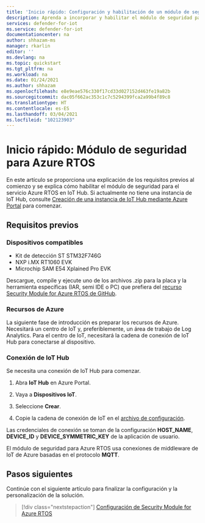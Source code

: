 ```yaml
---
title: 'Inicio rápido: Configuración y habilitación de un módulo de seguridad para Azure RTOS'
description: Aprenda a incorporar y habilitar el módulo de seguridad para el servicio Azure RTOS en Azure IoT Hub.
services: defender-for-iot
ms.service: defender-for-iot
documentationcenter: na
author: shhazam-ms
manager: rkarlin
editor: ''
ms.devlang: na
ms.topic: quickstart
ms.tgt_pltfrm: na
ms.workload: na
ms.date: 01/24/2021
ms.author: shhazam
ms.openlocfilehash: e8e9eae576c330f17cd33d027152d463fe19a82b
ms.sourcegitcommit: dac05f662ac353c1c7c5294399fca2a99b4f89c8
ms.translationtype: HT
ms.contentlocale: es-ES
ms.lasthandoff: 03/04/2021
ms.locfileid: "102123903"
---
```

# <a name="quickstart-security-module-for-azure-rtos"></a>Inicio rápido: Módulo de seguridad para Azure RTOS 

En este artículo se proporciona una explicación de los requisitos previos al comienzo y se explica cómo habilitar el módulo de seguridad para el servicio Azure RTOS en IoT Hub. Si actualmente no tiene una instancia de IoT Hub, consulte [Creación de una instancia de IoT Hub mediante Azure Portal](../iot-hub/iot-hub-create-through-portal.md) para comenzar.

## <a name="prerequisites"></a>Requisitos previos 

### <a name="supported-devices"></a>Dispositivos compatibles

- Kit de detección ST STM32F746G
- NXP i.MX RT1060 EVK
- Microchip SAM E54 Xplained Pro EVK

Descargue, compile y ejecute uno de los archivos .zip para la placa y la herramienta específicas (IAR, semi IDE o PC) que prefiera del [recurso Security Module for Azure RTOS de GitHub](https://github.com/azure-rtos/azure-iot-preview/releases).

### <a name="azure-resources"></a>Recursos de Azure

La siguiente fase de introducción es preparar los recursos de Azure. Necesitará un centro de IoT y, preferiblemente, un área de trabajo de Log Analytics. Para el centro de IoT, necesitará la cadena de conexión de IoT Hub para conectarse al dispositivo. 
  
### <a name="iot-hub-connection"></a>Conexión de IoT Hub

Se necesita una conexión de IoT Hub para comenzar. 

1. Abra **IoT Hub** en Azure Portal.

1. Vaya a **Dispositivos IoT**.

1. Seleccione **Crear**.

1. Copie la cadena de conexión de IoT en el [archivo de configuración](how-to-azure-rtos-security-module.md).

Las credenciales de conexión se toman de la configuración **HOST_NAME**, **DEVICE_ID** y **DEVICE_SYMMETRIC_KEY** de la aplicación de usuario.

El módulo de seguridad para Azure RTOS usa conexiones de middleware de IoT de Azure basadas en el protocolo **MQTT**.

## <a name="next-steps"></a>Pasos siguientes

Continúe con el siguiente artículo para finalizar la configuración y la personalización de la solución.

> [!div class="nextstepaction"]
> [Configuración de Security Module for Azure RTOS](how-to-azure-rtos-security-module.md)